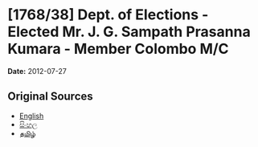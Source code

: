 # [1768/38] Dept. of Elections - Elected Mr. J. G. Sampath Prasanna Kumara - Member Colombo M/C

**Date:** 2012-07-27

## Original Sources

- [English](https://documents.gov.lk/view/extra-gazettes/2012/7/1768-38_E.pdf)
- [සිංහල](https://documents.gov.lk/view/extra-gazettes/2012/7/1768-38_S.pdf)
- [தமிழ்](https://documents.gov.lk/view/extra-gazettes/2012/7/1768-38_T.pdf)
